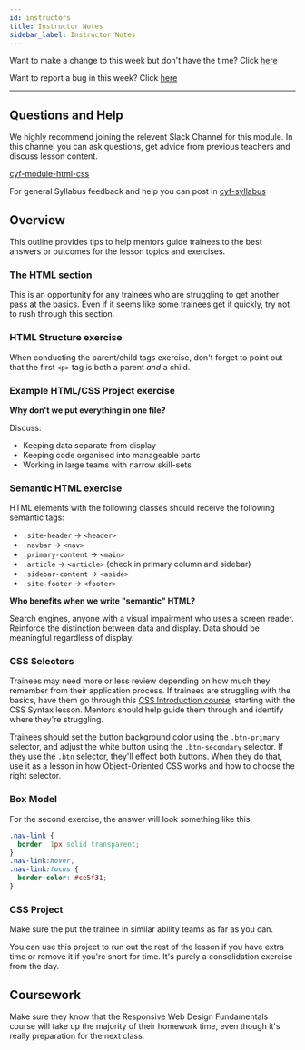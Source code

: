 ```yaml
---
id: instructors
title: Instructor Notes
sidebar_label: Instructor Notes
---
```


Want to make a change to this week but don't have the time? Click [here](https://github.com/CodeYourFuture/syllabus/issues/new?assignees=&labels=enhancement&template=change-request.md&title=)

Want to report a bug in this week? Click [here](https://github.com/CodeYourFuture/syllabus/issues/new?assignees=&labels=bug&template=bug-report.md&title=)

---

## Questions and Help

We highly recommend joining the relevent Slack Channel for this module. In this channel you can ask questions, get advice from previous teachers and discuss lesson content.

[cyf-module-html-css](https://codeyourfuture.slack.com/archives/CEFGER48H)

For general Syllabus feedback and help you can post in [cyf-syllabus](https://codeyourfuture.slack.com/archives/C012UUW69S8)

## Overview

This outline provides tips to help mentors guide trainees to the best answers or outcomes for the lesson topics and exercises.

### The HTML section

This is an opportunity for any trainees who are struggling to get another pass at the basics. Even if it seems like some trainees get it quickly, try not to rush through this section.

### HTML Structure exercise

When conducting the parent/child tags exercise, don't forget to point out that the first `<p>` tag is both a parent _and_ a child.

### Example HTML/CSS Project exercise

**Why don't we put everything in one file?**

Discuss:

- Keeping data separate from display
- Keeping code organised into manageable parts
- Working in large teams with narrow skill-sets

### Semantic HTML exercise

HTML elements with the following classes should receive the following semantic tags:

- `.site-header` -> `<header>`
- `.navbar` -> `<nav>`
- `.primary-content` -> `<main>`
- `.article` -> `<article>` (check in primary column and sidebar)
- `.sidebar-content` -> `<aside>`
- `.site-footer` -> `<footer>`

**Who benefits when we write "semantic" HTML?**

Search engines, anyone with a visual impairment who uses a screen reader. Reinforce the distinction between data and display. Data should be meaningful regardless of display.

### CSS Selectors

Trainees may need more or less review depending on how much they remember from their application process. If trainees are struggling with the basics, have them go through this [CSS Introduction course](https://www.codecademy.com/courses/web-beginner-en-TlhFi/resume?curriculum_id=50579fb998b470000202dc8b), starting with the CSS Syntax lesson. Mentors should help guide them through and identify where they're struggling.

Trainees should set the button background color using the `.btn-primary` selector, and adjust the white button using the `.btn-secondary` selector. If they use the `.btn` selector, they'll effect both buttons. When they do that, use it as a lesson in how Object-Oriented CSS works and how to choose the right selector.

### Box Model

For the second exercise, the answer will look something like this:

```css
.nav-link {
  border: 1px solid transparent;
}
.nav-link:hover,
.nav-link:focus {
  border-color: #ce5f31;
}
```

### CSS Project

Make sure the put the trainee in similar ability teams as far as you can.

You can use this project to run out the rest of the lesson if you have extra time or remove it if you're short for time. It's purely a consolidation exercise from the day.

## Coursework

Make sure they know that the Responsive Web Design Fundamentals course will take up the majority of their homework time, even though it's really preparation for the next class.
